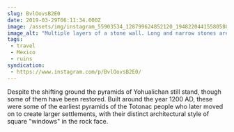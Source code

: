 ```yaml
---
slug: BvlOovsB2E0
date: 2019-03-29T06:11:34.000Z
image: /assets/img/instagram_55903534_128799624852120_1948220441558058051_n_18050370250033312.jpg
image_alt: "Multiple layers of a stone wall. Long and narrow stones are stacked upon each other. A row of stones is arranged into rectangular windows by standing some stones vertically."
tags:
 - travel
 - Mexico
 - ruins
syndication:
 - https://www.instagram.com/p/BvlOovsB2E0/
---
```


Despite the shifting ground the pyramids of Yohualichan still stand, though some of them have been restored. Built around the year 1200 AD, these were some of the earliest pyramids of the Totonac people who later moved on to create larger settlements, with their distinct architectural style of square "windows" in the rock face.
